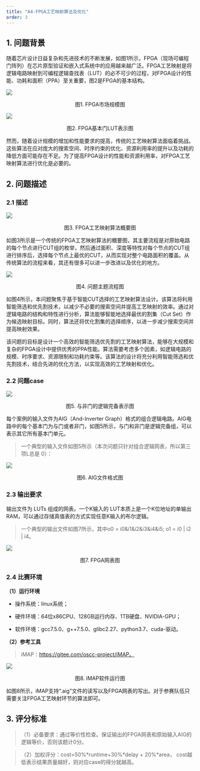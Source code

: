 ```yaml
---
title: "A4-FPGA工艺映射算法及优化"
order: 3
---
```


## 1. 问题背景

随着芯片设计日益复杂和先进技术的不断发展，如图1所示，FPGA（现场可编程门阵列）在芯片原型验证和嵌入式系统中的应用越来越广泛。FPGA工艺映射是将逻辑电路映射到可编程逻辑查找表（LUT）的必不可少的过程，对FPGA设计的性能、功耗和面积（PPA）至关重要，图2是FPGA的基本结构。

![](/res/images/activities/contest/openDACS-23-t3/fig1.png)

<center>图1. FPGA市场规模图</center>

![](/res/images/activities/contest/openDACS-23-t3/fig2.png)

<center>图2. FPGA基本门LUT表示图</center>

然而，随着设计规模的增加和性能要求的提高，传统的工艺映射算法面临着挑战。这些算法在应对庞大的搜索空间、时序约束的优化、资源利用率的提升以及功耗的降低方面可能存在不足。为了提高FPGA设计的性能和资源利用率，对FPGA工艺映射算法进行优化是必要的。

## 2. 问题描述

### 2.1 描述

![](/res/images/activities/contest/openDACS-23-t3/fig3.png)

<center>图3. FPGA工艺映射算法概要图</center>

如图3所示是一个传统的FPGA工艺映射算法的概要图，其主要流程是对原始电路的每个节点进行CUT组的枚举，然后通过面积、深度等特性对每个节点的CUT组进行排序后，选择每个节点上最优的CUT，从而实现对整个电路面积的覆盖。从传统算法的流程来看，其还有很多可以进一步改进以及优化的地方。

![](/res/images/activities/contest/openDACS-23-t3/fig4.png)

<center>图4. 问题主题流程图</center>

如图4所示，本问题聚焦于基于智能CUT选择的工艺映射算法设计。该算法将利用智能筛选和优先割技术，以减少不必要的搜索空间并提高工艺映射的效率。通过对逻辑电路的结构和特性进行分析，算法能够智能地选择最优的割集（Cut Set）作为候选映射目标。同时，算法还将优化割集的选择顺序，以进一步减少搜索空间并提高映射效果。

该问题的目标是设计一个高效的智能筛选优先割的工艺映射算法，能够在大规模和复杂的FPGA设计中提供优秀的PPA性能。算法需要考虑多个因素，如逻辑电路的规模、时序要求、资源限制和功耗约束等。该算法的设计将充分利用智能筛选和优先割技术，结合先进的优化方法，以实现高效的工艺映射和优化。

### 2.2 问题case

![](/res/images/activities/contest/openDACS-23-t3/fig5.png)

<center>图5. 与非门的逻辑完备表示图</center>

每个案例的输入文件为AIG（And-Inverter Graph）格式的组合逻辑电路。AIG电路中的每个基本门为与门或者非门，如图5所示，与门和非门是逻辑完备组，可以表示其它所有基本门单元。

> 一个典型的输入文件如图5所示（本次问题只针对组合逻辑网表，所以第三项L总是 0）：

![](/res/images/activities/contest/openDACS-23-t3/fig6.png)

<center>图6. AIG文件格式图</center>

### 2.3 输出要求

输出文件为 LUTs 组成的网表。一个K输入的 LUT本质上是一个K位地址的单输出RAM，可以通过存储真值表的方式实现任意K输入的布尔逻辑。

> 一个典型的输出文件如图7所示，其中o0 = i0&i1&i2&i3&i4&i5; o1 = i0 | i2 | i4。

![](/res/images/activities/contest/openDACS-23-t3/fig7.png)

<center>图7. FPGA网表图</center>

### 2.4 比赛环境

**（1）运行环境**

* 操作系统：linux系统；
* 硬件环境：64位x86CPU、128GB运行内存、1TB硬盘、NVIDIA-GPU；

* 软件环境：gcc7.5.0、g++7.5.0、glibc2.27、python3.7、cuda-驱动。

**（2）参考工具**

> iMAP：https://gitee.com/oscc-project/iMAP。

![](/res/images/activities/contest/openDACS-23-t3/fig8.png)

<center>图8. iMAP软件运行图</center>

如图8所示，iMAP支持“.aig”文件的读写以及FPGA网表的写出。对于参赛队伍只需要关注FPGA工艺映射环节的算法即可。

## 3. 评分标准

> （1）必备要求：通过等价性检查。保证输出的FPGA网表和原始输入AIG的逻辑等价，否则该题计0分。

> （2）加权评分：cost=50%*runtime+30%*delay + 20%*area， cost越低表示结果质量越好，则对应case的得分就越高。

